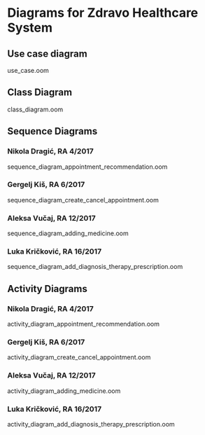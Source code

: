 ﻿# Diagrams for Zdravo Healthcare System

## Use case diagram

use_case.oom

## Class Diagram

class_diagram.oom

## Sequence Diagrams

### Nikola Dragić, RA 4/2017

sequence_diagram_appointment_recommendation.oom

### Gergelj Kiš, RA 6/2017

sequence_diagram_create_cancel_appointment.oom

### Aleksa Vučaj, RA 12/2017

sequence_diagram_adding_medicine.oom

### Luka Kričković, RA 16/2017

sequence_diagram_add_diagnosis_therapy_prescription.oom

## Activity Diagrams

### Nikola Dragić, RA 4/2017

activity_diagram_appointment_recommendation.oom

### Gergelj Kiš, RA 6/2017

activity_diagram_create_cancel_appointment.oom

### Aleksa Vučaj, RA 12/2017

activity_diagram_adding_medicine.oom

### Luka Kričković, RA 16/2017

activity_diagram_add_diagnosis_therapy_prescription.oom